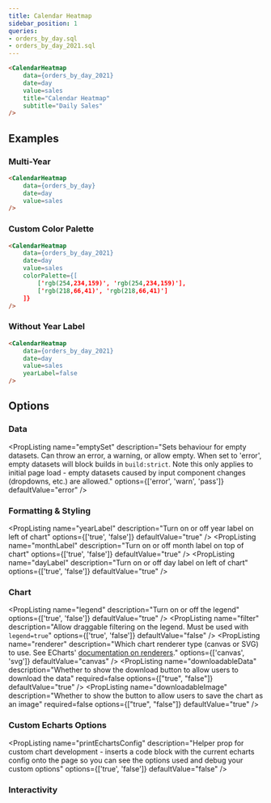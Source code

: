 ```yaml
---
title: Calendar Heatmap
sidebar_position: 1
queries:
- orders_by_day.sql
- orders_by_day_2021.sql
---
```


<DocTab>
    <div slot='preview'>
        <CalendarHeatmap 
            data={orders_by_day_2021}    
            date=day
            value=sales
            title="Calendar Heatmap"
            subtitle="Daily Sales"
        />
    </div>

```markdown
<CalendarHeatmap 
    data={orders_by_day_2021}
    date=day
    value=sales
    title="Calendar Heatmap"
    subtitle="Daily Sales"
/>
```
</DocTab>



## Examples

### Multi-Year

<DocTab>
    <div slot='preview'>
        <CalendarHeatmap 
            data={orders_by_day}    
            date=day
            value=sales
        />
    </div>

```markdown
<CalendarHeatmap 
    data={orders_by_day}
    date=day
    value=sales
/>
```
</DocTab>


### Custom Color Palette

<DocTab>
    <div slot='preview'>
        <CalendarHeatmap
            data={orders_by_day_2021}
            date=day
            value=sales
            colorPalette={[
                ['rgb(254,234,159)', 'rgb(254,234,159)'],
                ['rgb(218,66,41)', 'rgb(218,66,41)']
            ]}
        />
    </div>

```markdown
<CalendarHeatmap
    data={orders_by_day_2021}
    date=day
    value=sales
    colorPalette={[
        ['rgb(254,234,159)', 'rgb(254,234,159)'],
        ['rgb(218,66,41)', 'rgb(218,66,41)']
    ]}
/>
```
</DocTab>


### Without Year Label

<DocTab>
    <div slot='preview'>
        <CalendarHeatmap 
            data={orders_by_day_2021}    
            date=day
            value=sales
            yearLabel=false
        />
    </div>

```markdown
<CalendarHeatmap 
    data={orders_by_day_2021}
    date=day
    value=sales
    yearLabel=false
/> 
```
</DocTab>

## Options

### Data

<PropListing 
    name="data"
    description="Query name, wrapped in curly braces"
    required=true
    options="query name"
/>
<PropListing 
    name="date"
    description="Date column to use for the calendar"
    required=true
    options="column name"
/>
<PropListing 
    name="value"
    description="Numeric column to use for the y-axis"
    required=true
    options="column name"
/>
<PropListing 
    name="min"
    description="Minimum number for the calendar heatmap's color scale"
    options="number"
    defaultValue="min of value column"
/>
<PropListing 
    name="max"
    description="Maximum number for the calendar heatmap's color scale"
    options="number"
    defaultValue="max of value column"
/>
<PropListing 
    name="emptySet"
    description="Sets behaviour for empty datasets. Can throw an error, a warning, or allow empty. When set to 'error', empty datasets will block builds in `build:strict`. Note this only applies to initial page load - empty datasets caused by input component changes (dropdowns, etc.) are allowed."
    options={['error', 'warn', 'pass']}
    defaultValue="error"
/>
<PropListing 
    name="emptyMessage"
    description="Text to display when an empty dataset is received - only applies when `emptySet` is 'warn' or 'pass', or when the empty dataset is a result of an input component change (dropdowns, etc.)."
    options="string"
    defaultValue="No records"
/>

### Formatting & Styling

<PropListing 
    name="colorPalette"
    description="Array of colors to form the gradient for the heatmap. Remember to wrap your array in curly braces."
    options="array of color codes - e.g., {`colorPalette={['navy', 'white', '#c9c9c9']}`}"
/>
<PropListing 
    name="valueFmt"
    description="Format to use for value column (<a class=markdown href='/core-concepts/formatting'>see available formats<a/>)"
    options="Excel-style format | built-in format name | custom format name"
/>
<PropListing 
    name="yearLabel"
    description="Turn on or off year label on left of chart"
    options={['true', 'false']}
    defaultValue="true"
/>
<PropListing 
    name="monthLabel"
    description="Turn on or off month label on top of chart"
    options={['true', 'false']}
    defaultValue="true"
/>
<PropListing 
    name="dayLabel"
    description="Turn on or off day label on left of chart"
    options={['true', 'false']}
    defaultValue="true"
/>

### Chart

<PropListing 
    name="title"
    description="Chart title. Appears at top left of chart."
    options="string"
/>
<PropListing 
    name="subtitle"
    description="Chart subtitle. Appears just under title."
    options="string"
/>
<PropListing 
    name="chartAreaHeight"
    description="Minimum height of the chart area (excl. header and footer) in pixels. Adjusting the height affects all viewport sizes and may impact the mobile UX."
    options="number"
    defaultValue="auto set based on y-axis values"
/>
<PropListing 
    name="legend"
    description="Turn on or off the legend"
    options={['true', 'false']}
    defaultValue="true"
/>
<PropListing 
    name="filter"
    description="Allow draggable filtering on the legend. Must be used with `legend=true`"
    options={['true', 'false']}
    defaultValue="false"
/>
<PropListing 
    name="renderer"
    description="Which chart renderer type (canvas or SVG) to use. See ECharts' <a href='https://echarts.apache.org/handbook/en/best-practices/canvas-vs-svg/' class=markdown>documentation on renderers</a>."
    options={['canvas', 'svg']}
    defaultValue="canvas"
/>
<PropListing
    name="downloadableData"
    description="Whether to show the download button to allow users to download the data"
    required=false
    options={["true", "false"]}
    defaultValue="true"
/>
<PropListing
    name="downloadableImage"
    description="Whether to show the button to allow users to save the chart as an image"
    required=false
    options={["true", "false"]}
    defaultValue="true"
/>

### Custom Echarts Options

<PropListing 
    name="echartsOptions"
    description="Custom Echarts options to override the default options. See <a href='/components/echarts-options/' class=markdown>reference page</a> for available options."
    options="{`{{exampleOption:'exampleValue'}}`}"
/>
<PropListing 
    name="seriesOptions"
    description="Custom Echarts options to override the default options for all series in the chart. This loops through the series to apply the settings rather than having to specify every series manually using `echartsOptions` See <a href='/components/echarts-options/' class=markdown>reference page</a> for available options."
    options="{`{{exampleSeriesOption:'exampleValue'}}`}"
/>
<PropListing 
    name="printEchartsConfig"
    description="Helper prop for custom chart development - inserts a code block with the current echarts config onto the page so you can see the options used and debug your custom options"
    options={['true', 'false']}
    defaultValue="false"
/>

### Interactivity

<PropListing
    name=connectGroup
    description="Group name to connect this chart to other charts for synchronized tooltip hovering. Charts with the same `connectGroup` name will become connected"
/>
